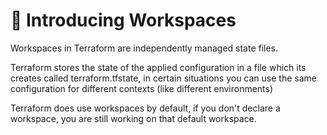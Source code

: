 # 👋 Introducing Workspaces

Workspaces in Terraform are independently managed state files.

Terraform stores the state of the applied configuration in a file which its creates called terraform.tfstate, in certain situations you can use the same configuration for different contexts (like different environments) 

Terraform does use workspaces by default, if you don't declare a workspace, you are still working on that default workspace.